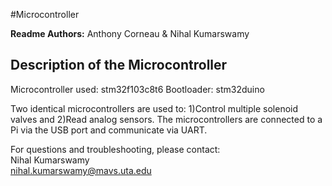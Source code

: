 #Microcontroller

**Readme Authors:** Anthony Corneau & Nihal Kumarswamy   

## Description of the Microcontroller

<!-- This repository contains a code project that is a lightweight, highly extensible 
application that allows for plug and play for interfacing with a Raspberry Pi 
over IP to a controller computer, with sensors connected to the Pi - Nihal 
please clarify this section, and I will go over it and re-write it into laymans terms

This thang is in three components
 -->

Microcontroller used: stm32f103c8t6
Bootloader: stm32duino

Two identical microcontrollers are used to: 1)Control multiple solenoid valves and 2)Read analog sensors. The microcontrollers are connected to a Pi via the USB port and communicate via UART. 

For questions and troubleshooting, please contact:  
Nihal Kumarswamy  
nihal.kumarswamy@mavs.uta.edu  